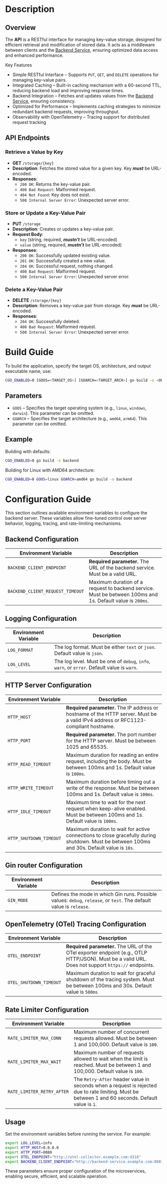 # Description

## Overview
The **API** is a RESTful interface for managing key-value storage, designed for efficient retrieval and modification of stored data. It acts as a middleware between clients and the [Backend Service](https://github.com/KennyMacCormik/otel/tree/main/backend), ensuring optimized data access and enhanced performance.

Key Features
- Simple RESTful Interface – Supports `PUT`, `GET`, and `DELETE` operations for managing key-value pairs.
- Integrated Caching – Built-in caching mechanism with a 60-second TTL, reducing backend load and improving response times.
- Backend Integration – Fetches and updates values from the [Backend Service](https://github.com/KennyMacCormik/otel/tree/main/backend), ensuring consistency.
- Optimized for Performance – Implements caching strategies to minimize redundant backend requests, improving throughput.
- Observability with OpenTelemetry – Tracing support for distributed request tracking

## API Endpoints

### **Retrieve a Value by Key**
- **GET** `/storage/{key}`
- **Description**: Fetches the stored value for a given key. Key _**must**_ be URL-encoded.
- **Responses**:
    - `200 OK`: Returns the key-value pair.
    - `400 Bad Request`: Malformed request.
    - `404 Not Found`: Key does not exist.
    - `500 Internal Server Error`: Unexpected server error.

### **Store or Update a Key-Value Pair**
- **PUT** `/storage`
- **Description**: Creates or updates a key-value pair.
- **Request Body**:
    - `key` (string, required, _**mustn't**_ be URL-encoded)
    - `value` (string, required, _**mustn't**_ be URL-encoded)
- **Responses**:
    - `200 OK`: Successfully updated existing value.
    - `201 OK`: Successfully created a new value.
    - `204 OK`: Successful request, nothing changed.
    - `400 Bad Request`: Malformed request.
    - `500 Internal Server Error`: Unexpected server error.

### **Delete a Key-Value Pair**
- **DELETE** `/storage/{key}`
- **Description**: Removes a key-value pair from storage. Key _**must**_ be URL-encoded.
- **Responses**:
    - `204 OK`: Successfully deleted.
    - `400 Bad Request`: Malformed request.
    - `500 Internal Server Error`: Unexpected server error.

# Build Guide

To build the application, specify the target OS, architecture, and output executable name, use:

```sh
CGO_ENABLED=0 [GOOS=<TARGET_OS>] [GOARCH=<TARGET_ARCH>] go build -o <OUTPUT_EXEC_NAME>
```

## Parameters

- `GOOS` – Specifies the target operating system (e.g., `linux`, `windows`, `darwin`). This parameter can be omitted.
- `GOARCH` – Specifies the target architecture (e.g., `amd64`, `arm64`). This parameter can be omitted.

## Example

Building with defaults:

```sh
CGO_ENABLED=0 go build -o backend
```

Building for Linux with AMD64 architecture:

```sh
CGO_ENABLED=0 GOOS=linux GOARCH=amd64 go build -o backend
```

# Configuration Guide

This section outlines available environment variables to configure the backend server. These variables allow fine-tuned control over server behavior, logging, tracing, and rate-limiting mechanisms.

## Backend Configuration

| Environment Variable             | Description                                                                                                |
|----------------------------------|------------------------------------------------------------------------------------------------------------|
| `BACKEND_CLIENT_ENDPOINT`        | **Required parameter.** The URL of the backend service. Must be a valid URL.                               |
| `BACKEND_CLIENT_REQUEST_TIMEOUT` | Maximum duration of a request to backend service. Must be between 100ms and 1s.  Default value is `200ms`. |

## Logging Configuration

| Environment Variable | Description                                                                                 |
|----------------------|---------------------------------------------------------------------------------------------|
| `LOG_FORMAT`         | The log format. Must be either `text` or `json`. Default value is `json`.                   |
| `LOG_LEVEL`          | The log level. Must be one of `debug`, `info`, `warn`, or `error`. Default value is `warn`. |

## HTTP Server Configuration

| Environment Variable        | Description                                                                                                                                 |
|-----------------------------|---------------------------------------------------------------------------------------------------------------------------------------------|
| `HTTP_HOST`                 | **Required parameter.** The IP address or hostname of the HTTP server. Must be a valid IPv4 address or RFC1123-compliant hostname.          |
| `HTTP_PORT`                 | **Required parameter.** The port number for the HTTP server. Must be between 1025 and 65535.                                                |
| `HTTP_READ_TIMEOUT`         | Maximum duration for reading an entire request, including the body. Must be between 100ms and 1s. Default value is `100ms`.                 |
| `HTTP_WRITE_TIMEOUT`        | Maximum duration before timing out a write of the response. Must be between 100ms and 1s. Default value is `100ms`.                         |
| `HTTP_IDLE_TIMEOUT`         | Maximum time to wait for the next request when keep-alive enabled. Must be between 100ms and 1s. Default value is `100ms`.                  |
| `HTTP_SHUTDOWN_TIMEOUT`     | Maximum duration to wait for active connections to close gracefully during shutdown. Must be between 100ms and 30s. Default value is `10s`. |

## Gin router Configuration

| Environment Variable    | Description                                                                                                          |
|-------------------------|----------------------------------------------------------------------------------------------------------------------|
| `GIN_MODE`              | Defines the mode in which Gin runs. Possible values: `debug`, `release`, or `test`. The default value is `release`.  | 

## OpenTelemetry (OTel) Tracing Configuration

| Environment Variable         | Description                                                                                                                                         |
|------------------------------|-----------------------------------------------------------------------------------------------------------------------------------------------------|
| `OTEL_ENDPOINT`              | **Required parameter.** The URL of the OTel exporter endpoint (e.g., OTLP HTTP/JSON). Must be a valid URL. Does not support `https://` endpoints.   |
| `OTEL_SHUTDOWN_TIMEOUT`      | Maximum duration to wait for graceful shutdown of the tracing system. Must be between 100ms and 30s.  Default value is `500ms`                      |

## Rate Limiter Configuration

| Environment Variable          | Description                                                                                                                                        |
|-------------------------------|----------------------------------------------------------------------------------------------------------------------------------------------------|
| `RATE_LIMITER_MAX_CONN`       | Maximum number of concurrent requests allowed. Must be between 1 and 100,000. Default value is `100`.                                              |
| `RATE_LIMITER_MAX_WAIT`       | Maximum number of requests allowed to wait when the limit is reached. Must be between 1 and 100,000. Default value is `100`.                       |
| `RATE_LIMITER_RETRY_AFTER`    | The `Retry-After` header value in seconds when a request is rejected due to rate limiting. Must be between 1 and 60 seconds. Default value is `1`. |

## Usage

Set the environment variables before running the service. For example:

```sh
export LOG_LEVEL=info
export HTTP_HOST=0.0.0.0
export HTTP_PORT=8080
export OTEL_ENDPOINT="http://otel-collector.example.com:4318"
export BACKEND_CLIENT_ENDPOINT="http://backend-service.example.com:8081"
```

These parameters ensure proper configuration of the microservices, enabling secure, efficient, and scalable operation.
